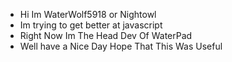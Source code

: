 - Hi Im WaterWolf5918 or Nightowl
- Im trying to get better at javascript 
- Right Now Im The Head Dev Of WaterPad
- Well have a Nice Day Hope That This Was Useful 
